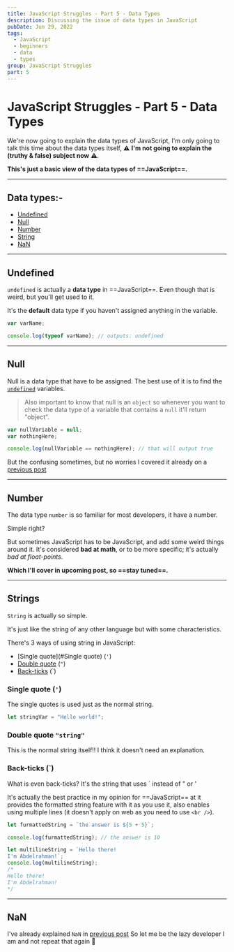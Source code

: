 ```yaml
---
title: JavaScript Struggles - Part 5 - Data Types
description: Discussing the issue of data types in JavaScript
pubDate: Jun 29, 2022
tags:
  - JavaScript
  - beginners
  - data
  - types
group: JavaScript Struggles
part: 5
---
```


# JavaScript Struggles - Part 5 - Data Types

We're now going to explain the data types of JavaScript, I'm only going to talk this time about the data types itself, ⚠️ **I'm not going to explain the (truthy & false) subject now** ⚠️.

**This's just a basic view of the data types of ==JavaScript==.**

---

## Data types:-

- [Undefined](#undefined)
- [Null](#null)
- [Number](#number)
- [String](#string)
- [NaN](#nan)

---

## Undefined

`undefined` is actually a **data type** in ==JavaScript==.
Even though that is weird, but you'll get used to it.

It's the **default** data type if you haven't assigned anything in the variable.

```js
var varName;

console.log(typeof varName); // outputs: undefined
```

---

## Null

Null is a data type that have to be assigned.
The best use of it is to find the [`undefined`](#undefined) variables.

> Also important to know that null is an `object` so whenever you want to check the data type of a variable that contains a `null` it'll return "object".

```js
var nullVariable = null;
var nothingHere;

console.log(nullVariable == nothingHere); // that will output true
```

But the confusing sometimes, but no worries I covered it already on a [previous post](https://dev.to/abdelrahman_dwedar/javascript-struggles-part-2-numbers-4f2l#null)

---

## Number

The data type `number` is so familiar for most developers, it have a number.

Simple right?

But sometimes JavaScript has to be JavaScript, and add some weird things around it.
It's considered **bad at math**, or to be more specific; it's actually _bad at float-points_.

**Which I'll cover in upcoming post, so ==stay tuned==.**

---

## Strings

`String` is actually so simple.

It's just like the string of any other language but with some characteristics.

There's 3 ways of using string in JavaScript:

- [Single quote](#Single quote) (`'`)
- [Double quote](#double) (`"`)
- [Back-ticks](#back-ticks) (\`)

### Single quote (`'`)

The single quotes is used just as the normal string.

```js
let stringVar = "Hello world!";
```

### Double quote `"string"` <a name="#double"></a>

This is the normal string itself!!
I think it doesn't need an explanation.

### Back-ticks (\`)

What is even back-ticks?
It's the string that uses \` instead of " or '

It's actually the best practice in my opinion for ==JavaScript== at it provides the formatted string feature with it as you use it, also enables using multiple lines (it doesn't apply on web as you need to use `<br />`).

```js
let furmattedString = `the answer is ${5 + 5}`;

console.log(furmattedString); // the answer is 10

let multilineString = `Hello there!
I'm Abdelrahman!`;
console.log(multilineString);
/*
Hello there!
I'm Abdelrahman!
*/
```

---

## NaN <a name="#nan"></a>

I've already explained `NaN` in [previous post](https://dev.to/abdelrahman_dwedar/javascript-struggles-part-2-numbers-4f2l#nan)
So let me be the lazy developer I am and not repeat that again :yawning_face:
